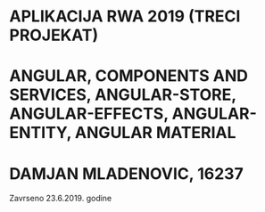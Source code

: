 # APLIKACIJA RWA 2019 (TRECI PROJEKAT)
# ANGULAR, COMPONENTS AND SERVICES, ANGULAR-STORE, ANGULAR-EFFECTS, ANGULAR-ENTITY, ANGULAR MATERIAL
# DAMJAN MLADENOVIC, 16237

Zavrseno 23.6.2019. godine
